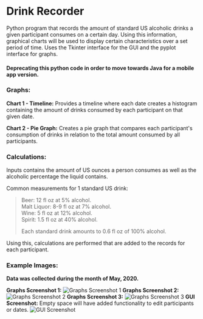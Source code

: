 # Drink Recorder

Python program that records the amount of standard US alcoholic drinks a given participant consumes on a certain day.
Using this information, graphical charts will be used to display certain characteristics over a set period of time.
Uses the Tkinter interface for the GUI and the pyplot interface for graphs.

#### Deprecating this python code in order to move towards Java for a mobile app version.

### Graphs:
**Chart 1 - Timeline:**
Provides a timeline where each date creates a histogram containing the amount of drinks consumed by each
participant on that given date.

**Chart 2 - Pie Graph:**
Creates a pie graph that compares each participant's consumption of drinks in relation to the total amount consumed by 
all participants.

### Calculations:
Inputs contains the amount of US ounces a person consumes as well as the alcoholic percentage the liquid contains.

Common measurements for 1 standard US drink:
> Beer: 12 fl oz at 5% alcohol.  
> Malt Liquor: 8-9 fl oz at 7% alcohol.  
> Wine: 5 fl oz at 12% alcohol.  
> Spirit: 1.5 fl oz at 40% alcohol.  
>
> Each standard drink amounts to 0.6 fl oz of 100% alcohol.

Using this, calculations are performed that are added to the records for each participant.

### Example Images:
**Data was collected during the month of May, 2020.**

**Graphs Screenshot 1:**
![Graphs Screenshot 1](https://i.postimg.cc/Y21hR53V/Graphs-example1.png "May 1st, 2020 to May 5th, 2020 w/ May Pie Chart")
**Graphs Screenshot 2:**
![Graphs Screenshot 2](https://i.postimg.cc/PrTNRSVq/Graphs-example2.png "May 14th, 2020 to May 19th, 2020 w/ May Pie Chart")
**Graphs Screenshot 3:**
![Graphs Screenshot 3](https://i.postimg.cc/28G3Rng7/Graphs-example3.png "May 26th, 2020 to May 31st, 2020 w/ May Pie Chart")
**GUI Screenshot:**
Empty space will have added functionality to edit participants or dates.
![GUI Screenshot](https://i.postimg.cc/RhQh0th9/GUI-example1.png "GUI screenshot.")
